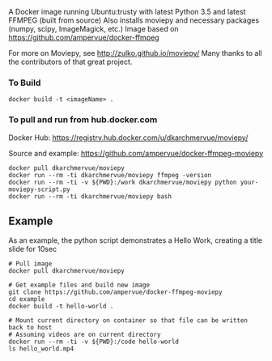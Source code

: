 
A Docker image running Ubuntu:trusty with latest Python 3.5 and latest FFMPEG (built from source)
Also installs moviepy and necessary packages (numpy, scipy, ImageMagick, etc.)
Image based on https://github.com/ampervue/docker-ffmpeg

For more on Moviepy, see http://zulko.github.io/moviepy/ 
Many thanks to all the contributors of that great project.

### To Build

~~~~
docker build -t <imageName> .
~~~~

### To pull and run from hub.docker.com

Docker Hub: https://registry.hub.docker.com/u/dkarchmervue/moviepy/

Source and example: https://github.com/ampervue/docker-ffmpeg-moviepy

~~~~
docker pull dkarchmervue/moviepy
docker run --rm -ti dkarchmervue/moviepy ffmpeg -version
docker run --rm -ti -v ${PWD}:/work dkarchmervue/moviepy python your-moviepy-script.py
docker run --rm -ti dkarchmervue/moviepy bash
~~~~

## Example

As an example, the python script demonstrates a
Hello Work, creating a title slide for 10sec

~~~~
# Pull image
docker pull dkarchmervue/moviepy

# Get example files and build new image
git clone https://github.com/ampervue/docker-ffmpeg-moviepy
cd example
docker build -t hello-world .

# Mount current directory on container so that file can be written back to host
# Assuming videos are on current directory
docker run --rm -ti -v ${PWD}:/code hello-world
ls hello_world.mp4
~~~~